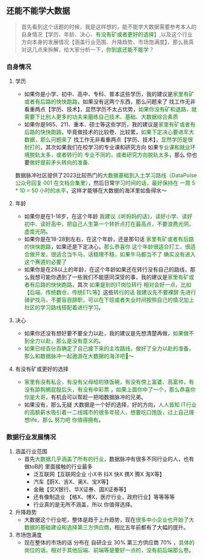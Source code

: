 ## 还能不能学大数据

> 首先看到这个话题的时候，我是这样想的，能不能学大数据需要参考本人的自身情况【学历、年龄、决心、<span style="color:green;">有没有矿或者更好的选择</span>】,以及这个行业方向本身的发展情况【涵盖行业范围、升降趋势、市场饱满度】，那么我真对这几点来拆解，给大家分析一下，<span style="color:green;">你到底还能不能学</span>？

### 自身情况

1. 学历
   * 如果你是小学、初中、高中、专科、普本这些学历，我的建议是<span style="color:green;">家里有矿或者有后路的快快跑路</span>，如果没有这两个东西，那么问题来了 找工作无非看重两点【学历、技术】，显然学历不太占优势，<span style="color:green;">如果你没有矿和退路，就需要下比别人更多的功夫来磨练自己技术、基础、大数据综合素质</span>
   * 如果你是985、211、重本、硕士等这些学历，我的建议是<span style="color:green;">家里有矿或者有后路的快快跑路</span>，毕竟做技术的比较卷、比较累，<span style="color:green;">如果下定决心要进军大数据，那么问题来了</span> 找工作无非看重两点【学历、技术】，<span style="color:green;">显然学历是很耐打的</span>，其次如果我们在校学习的专业课和研究方向 如果<span style="color:green;">专业课和就业环境脱轨太多，或者转行的 专业不同的，或者研究方向脱轨太多</span>，那么 你也要<span style="color:green;">做好提前矛头转向的准备</span>.
   
   数据脉冲社区提供了2023比较热门的<span style="color:green;">大数据基础到入土学习路线（DataPulse 公众号回复 001 在文档合集里）</span>，然后日常<span style="color:green;">学习时间的话，最好保持在 一周 5 * 10 = 50 小时的水平</span>，这样才能够在大数据的海洋里如鱼得水～
   
2. 年龄
   * 如果你是在1-18岁，在这个年龄 <span style="color:green;">我建议《听妈妈的话》，读好小学、读好初中、读好高中，把自己人生第一个转折点打在最高点，不要浪费光阴，虚度光阴</span>。
   * 如果你是在18-28到左右，在这个年龄，还是那句话 <span style="color:green;">家里有矿或者有后路的快快跑路</span>，如果还是下定决心，<span style="color:green;">那么恭喜你 这个年龄很适合打工，很适合做开发，很适合当牛马，话糙理不糙，如果牛马都当不了 确实没有进入这个赛道的必要了</span>
   * 如果你是在28以上的年龄，在这个年龄如果还在转行没有自己的路线，那么我想可能你遇到了一些我们不能感同深受的事，我的建议是<span style="color:green;">家里有矿或者有后路的快快跑路</span>，其次 <span style="color:green;">如果是别的IT岗位转行 相对会好一点，比如【后端、传统数仓、传统ETL等】</span>这些<span style="color:green;">转行的话 我建议先不要裸辞 先进行骑驴找马，不要盲目辞职，可以在下班或者失业时间按照自己的情况加上社区的学习路线搭配着进行学习</span>。
   
3. 决心
   * 如果你还没有想好要不要全力以赴，我的建议是先想清楚再做，<span style="color:green;">如果做不到全力以赴，那么是没有意义的</span>。
   * <span style="color:green;">如果已经百分百确定了自己接下来的主攻路线，做好了全力以赴的准备，那么和数据脉冲一起遨游在大数据的海洋吧🌊～</span>
   
4. 有没有矿或更好的选择
   * <span style="color:green;">家里有没有私企，有没有父母给的铁饭碗，有没有傍上富婆、高富帅，有没有舔狗搁屁股后头，有没有中彩票</span> ，<span style="color:green;">如果上面你中了一个，那么恭喜你 你是大哥</span>，有机会可以帮趁一把咱数据脉冲的兄弟。
   * 如果没有，那么无疑 大数据是一个好的选择，好的方向，<span style="color:green;">人人皆知 IT行业的高额薪水吸引着一二线城市的很多年轻人，想要吃口饱饭，过上自己理想life，那么 努力吧 你值得拥有</span>。

### 数据行业发展情况

1. 涵盖行业范围
   * 首先<span style="color:green;">大数据几乎涵盖了所有的行业</span>，数据脉冲有很多不同行业的人，也有做toB的 里面接触的行业最多
     * 泛互联网【互联网企业 小X书 抖X 快X 携X 腾X 淘X等】
     * 汽车【蔚X、吉X、奥X、宝X等】
     * 金融【交X银行、华X证券、国X证券等】
     * 还有像制造业 【格X、博X，医疗行业，政府行业】等等等等
     * 行业真的是无所不涵盖，所以 你值得选择。
2. 升降趋势
   * 大数据这个行业呢，整体是趋于上升趋势，现在<span style="color:green;">很多中小企业也开始了大数据的基础建设和选择第三方供应商</span>，相比五年前都有了大幅的提升。
3. 市场饱满度
   * 现在整体的市场的话 分布在 自研企业 30% 第三方供应商 70% ，<span style="color:green;">具体的岗位的话，相对于其他后端、前端等是要好一点的，没有前后端那么卷</span>。